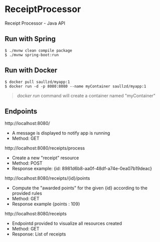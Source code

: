 # ReceiptProcessor
Receipt Processor - Java API

## Run with Spring
```
$ ./mvnw clean compile package
$ ./mvnw spring-boot:run
```

## Run with Docker
```
$ docker pull saullzd/myapp:1
$ docker run -d -p 8080:8080 --name myContainer saullzd/myapp:1
```

> _docker run_ command will create a container named "myContainer"

## Endpoints

http://localhost:8080/
- A message is displayed to notify app is running
- Method: GET


http://localhost:8080/receipts/process
- Create a new "receipt" resource
- Method: POST
- Response example: {id: 8981d6b8-aa0f-48df-a74e-0ea07b19deac}


http://localhost:8080/receipts/{id}/points
- Compute the "awarded points" for the given {id} according to the provided rules
- Method: GET
- Response example {points : 109}

http://localhost:8080/receipts
- Endpointd provided to visualize all resources created
- Method: GET
- Response: List of receipts








